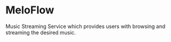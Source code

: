 # MeloFlow
Music Streaming Service which provides users with browsing and streaming the desired music.
